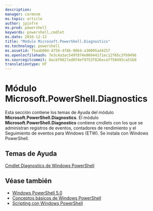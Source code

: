 ```yaml
---
description: 
manager: carmonm
ms.topic: article
author: jpjofre
ms.prod: powershell
keywords: powershell,cmdlet
ms.date: 2016-12-12
title: "Módulo Microsoft.PowerShell.Diagnostics"
ms.technology: powershell
ms.assetid: f5aab004-d759-4f8b-9064-a30095ad4257
ms.openlocfilehash: 7e3c4a3ac549f874e060441f1ec12f65c3f69496
ms.sourcegitcommit: 8acbf9827ad8f4ef9753f826ecaff58495ca51b0
translationtype: HT
---
```

# <a name="microsoftpowershelldiagnostics-module"></a>Módulo Microsoft.PowerShell.Diagnostics
Esta sección contiene los temas de Ayuda del módulo **Microsoft.PowerShell.Diagnostics**. El módulo **Microsoft.PowerShell.Diagnostics** contiene cmdlets con los que se administran registros de eventos, contadores de rendimiento y el Seguimiento de eventos para Windows (ETW). Se instala con Windows PowerShell.

## <a name="help-topics"></a>Temas de Ayuda
[Cmdlet Diagnostics de Windows PowerShell](http://go.microsoft.com/fwlink/?LinkID=245858)

## <a name="see-also"></a>Véase también
- [Windows PowerShell 5.0](Windows-PowerShell-5.0.md)
- [Conceptos básicos de Windows PowerShell](https://technet.microsoft.com/en-us/library/4b75f1e4-f327-48f3-92ab-bf5435094d41)
- [Scripting con Windows PowerShell](../../getting-started/fundamental/Scripting-with-Windows-PowerShell.md)

